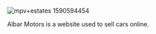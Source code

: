 
![mpv+estates 1590594454](https://github.com/Abigaelchemtai/Alba-Motors/assets/118007085/e02bd1ab-cc16-4c8b-88fb-46d2c2e0c84a)

Albar Motors is a website used to sell cars online.
